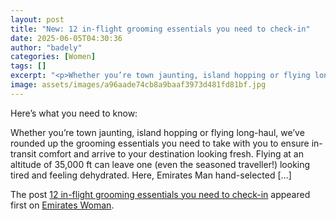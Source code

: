 ```yaml
---
layout: post
title: "New: 12 in-flight grooming essentials you need to check-in"
date: 2025-06-05T04:30:36
author: "badely"
categories: [Women]
tags: []
excerpt: "<p>Whether you’re town jaunting, island hopping or flying long-haul, we’ve rounded up the grooming essentials you need to take with you to ensure in-t"
image: assets/images/a96aade74cb8a9baaf3973d481fd81bf.jpg
---
```


Here’s what you need to know: <p>Whether you’re town jaunting, island hopping or flying long-haul, we’ve rounded up the grooming essentials you need to take with you to ensure in-transit comfort and arrive to your destination looking fresh. Flying at an altitude of 35,000 ft can leave one (even the seasoned traveller!) looking tired and feeling dehydrated. Here, Emirates Man hand-selected [&#8230;]</p>
<p>The post <a href="https://emirateswoman.com/12-in-flight-mens-grooming-essentials-you-need-to-check-in/" rel="nofollow">12 in-flight grooming essentials you need to check-in</a> appeared first on <a href="https://emirateswoman.com" rel="nofollow">Emirates Woman</a>.</p>

